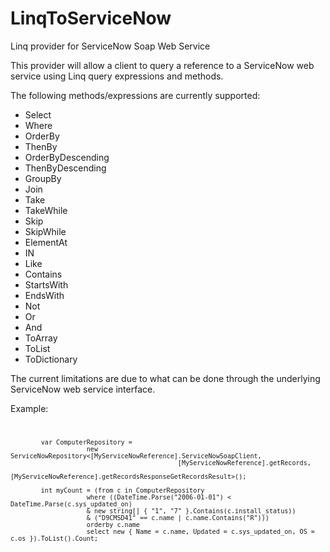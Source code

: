 LinqToServiceNow
================

Linq provider for ServiceNow Soap Web Service

This provider will allow a client to query a reference to a ServiceNow web service using Linq query expressions and methods.

The following methods/expressions are currently supported: 

<ul>
            <li>Select</li>
            <li>Where</li>
            <li>OrderBy</li>
            <li>ThenBy</li>
            <li>OrderByDescending</li>
            <li>ThenByDescending</li>
            <li>GroupBy</li>
            <li>Join</li>
            <li>Take</li>
            <li>TakeWhile</li>
            <li>Skip</li>
            <li>SkipWhile</li>
            <li>ElementAt</li>
            <li>IN</li>
            <li>Like</li>
            <li>Contains</li>
            <li>StartsWith</li>
            <li>EndsWith</li>
            <li>Not</li>
            <li>Or</li>
            <li>And</li>
            <li>ToArray</li>
            <li>ToList</li>
            <li>ToDictionary</li>
</ul>

The current limitations are due to what can be done through the underlying ServiceNow web service interface.

Example:
<code>

            var ComputerRepository =
                        new ServiceNowRepository<[MyServiceNowReference].ServiceNowSoapClient, 
                                                [MyServiceNowReference].getRecords, 
                                                [MyServiceNowReference].getRecordsResponseGetRecordsResult>();

            int myCount = (from c in ComputerRepository
                        where ((DateTime.Parse("2006-01-01") < DateTime.Parse(c.sys_updated_on)
                        & new string[] { "1", "7" }.Contains(c.install_status))
                        & ("D9CMSD41" == c.name | c.name.Contains("R")))
                        orderby c.name
                        select new { Name = c.name, Updated = c.sys_updated_on, OS = c.os }).ToList().Count;
</code>
